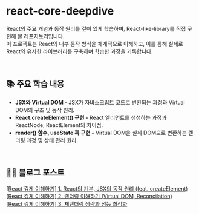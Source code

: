# react-core-deepdive
React의 주요 개념과 동작 원리를 깊이 있게 학습하며, React-like-library를 직접 구현해 본 레포지토리입니다. <br/>
이 프로젝트는 React의 내부 동작 방식을 체계적으로 이해하고, 이를 통해 실제로 React와 유사한 라이브러리를 구축하며 학습한 과정을 기록합니다.

<br/>

## 📚 주요 학습 내용
- **JSX와 Virtual DOM -** JSX가 자바스크립트 코드로 변환되는 과정과 Virtual DOM의 구조 및 동작 원리.
- **React.createElement() 구현 -** React 엘리먼트를 생성하는 과정과 ReactNode, ReactElement의 차이점.
- **render() 함수, useState 훅 구현 -** Virtual DOM을 실제 DOM으로 변환하는 렌더링 과정 및 상태 관리 원리.

<br/>

## ✍🏻 블로그 포스트
[[React 깊게 이해하기] 1. React의 기본, JSX의 동작 원리 (feat. createElement)](https://velog.io/@truth/React-%EB%A7%8C%EB%93%A4%EB%A9%B4%EC%84%9C-%EC%9D%B4%ED%95%B4%ED%95%98%EA%B8%B0-1.-JSX%EC%99%80-Virtual-DOM%EC%97%90-%EB%8C%80%ED%95%9C-%EC%9D%B4%ED%95%B4-feat.-createElement)
<br/>
[[React 깊게 이해하기] 2. 렌더링 이해하기 (Virtual DOM, Reconcilation)](https://velog.io/@truth/React-%EA%B9%8A%EA%B2%8C-%EC%9D%B4%ED%95%B4%ED%95%98%EA%B8%B0-2.-%EB%A0%8C%EB%8D%94%EB%A7%81-%EC%9D%B4%ED%95%B4%ED%95%98%EA%B8%B0-Virtual-DOM-Reconcilation)
<br/>
[[React 깊게 이해하기] 3. 재렌더링 생략과 성능 최적화](https://velog.io/@truth/React-%EA%B9%8A%EA%B2%8C-%EC%9D%B4%ED%95%B4%ED%95%98%EA%B8%B0-3.-%EC%9E%AC%EB%A0%8C%EB%8D%94%EB%A7%81-%EC%83%9D%EB%9E%B5%EA%B3%BC-%EC%84%B1%EB%8A%A5-%EC%B5%9C%EC%A0%81%ED%99%94-memo-useMemo-useCallback)
